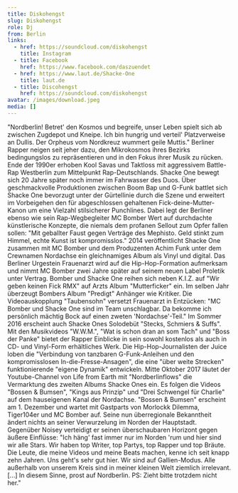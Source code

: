 ```yaml
---
title: Diskohengst
slug: Diskohengst
role: Dj
from: Berlin
links:
  - href: https://soundcloud.com/diskohengst
    title: Instagram
  - title: Facebook
    href: https://www.facebook.com/daszuendet
  - href: https://www.laut.de/Shacke-One
    title: laut.de
  - title: Discohengst
    href: https://soundcloud.com/diskohengst
avatar: /images/download.jpeg
media: []
---
```

"Nordberlin! Betret' den Kosmos und begreife, unser Leben spielt sich ab zwischen Zugdepot und Kneipe. Ich bin hungrig und verteil' Platzverweise an Dullis. Der Orpheus vom Nordkreuz wummert geile Muttis." Berliner Rapper neigen seit jeher dazu, den Mikrokosmos ihres Bezirks bedingungslos zu repräsentieren und in den Fokus ihrer Musik zu rücken. Ende der 1990er erhoben Kool Savas und Taktloss mit aggressivem Battle-Rap Westberlin zum Mittelpunkt Rap-Deutschlands. Shacke One bewegt sich 20 Jahre später noch immer im Fahrwasser des Duos.
Über geschmackvolle Produktionen zwischen Boom Bap und G-Funk battlet sich Shacke One bevorzugt unter der Gürtellinie durch die Szene und erweitert im Vorbeigehen den für abgeschlossen gehaltenen Fick-deine-Mutter-Kanon um eine Vielzahl stilsicherer Punchlines. Dabei legt der Berliner ebenso wie sein Rap-Wegbegleiter MC Bomber Wert auf durchdachte künstlerische Konzepte, die niemals dem profanen Sellout zum Opfer fallen sollen: "Mit geballter Faust gegen Verträge des Mephisto. Geld stinkt zum Himmel, echte Kunst ist kompromisslos."
2014 veröffentlicht Shacke One zusammen mit MC Bomber und dem Produzenten Achim Funk unter dem Crewnamen Nordachse ein gleichnamiges Album als Vinyl und digital. Das Berliner Urgestein Frauenarzt wird auf die Hip-Hop-Formation aufmerksam und nimmt MC Bomber zwei Jahre später auf seinem neuen Label Proletik unter Vertrag. Bomber und Shacke One reihen sich neben K.I.Z. auf "Wir geben keinen Fick RMX" auf Arzts Album "Mutterficker" ein. Im selben Jahr überzeugt Bombers Album "Predigt" Anhänger wie Kritiker. Die Videoauskopplung "Taubensohn" versetzt Frauenarzt in Entzücken: "MC Bomber und Shacke One sind im Team unschlagbar. Da bekomme ich persönlich mächtig Bock auf einen zweten 'Nordachse'-Teil."
Im Sommer 2016 erscheint auch Shacke Ones Solodebüt "Stecks, Schmiers & Suffs". Mit den Musikvideos "W.W.M.", "Wat is schon dran an som Tach" und "Boss der Panke" bietet der Rapper Einblicke in sein sowohl kostenlos als auch in CD- und Vinyl-Form erhältliches Werk. Die Hip-Hop-Journalisten der Juice loben die "Verbindung von tanzbaren G-Funk-Anleihen und den kompromisslosen In-die-Fresse-Ansagen", die eine "über weite Strecken" funktionierende "eigene Dynamik" entwickeln.
Mitte Oktober 2017 läutet der Youtube-Channel von Life from Earth mit "Nordberlinflows" die Vermarktung des zweiten Albums Shacke Ones ein. Es folgen die Videos "Bossen & Bumsen", "Kings aus Prinzip" und "Drei Schwengel für Charlie" auf dem hauseigenen Kanal der Nordachse. "Bossen & Bumsen" erscheint am 1. Dezember und wartet mit Gastparts von Morlockk Dilemma, Tiger104er und MC Bomber auf.
Seine nun überregionale Bekanntheit ändert nichts an seiner Verwurzelung im Norden der Hauptstadt. Gegenüber Noisey verteidigt er seinen überschaubaren Horizont gegen äußere Einflüsse: "Ich häng' fast immer nur im Norden 'rum und hier sind wir alle Stars. Wir haben top Writer, top Partys, top Rapper und top Bräute. Die Leute, die meine Videos und meine Beats machen, kenne ich seit knapp zehn Jahren. Uns geht's sehr gut hier. Wir sind auf Gallien-Modus. Alle außerhalb von unserem Kreis sind in meiner kleinen Welt ziemlich irrelevant. [...] In diesem Sinne, prost auf Nordberlin. PS: Zieht bitte trotzdem nicht her."


